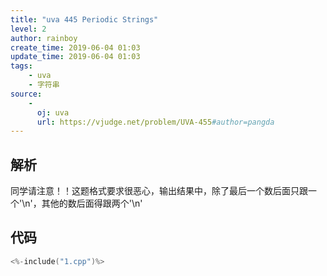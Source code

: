 ```yaml
---
title: "uva 445 Periodic Strings"
level: 2
author: rainboy
create_time: 2019-06-04 01:03
update_time: 2019-06-04 01:03
tags:
    - uva
    - 字符串
source:
    - 
      oj: uva
      url: https://vjudge.net/problem/UVA-455#author=pangda
---
```


## 解析

同学请注意！！这题格式要求很恶心，输出结果中，除了最后一个数后面只跟一个'\n'，其他的数后面得跟两个'\n'

## 代码

```c
<%-include("1.cpp")%>
```


